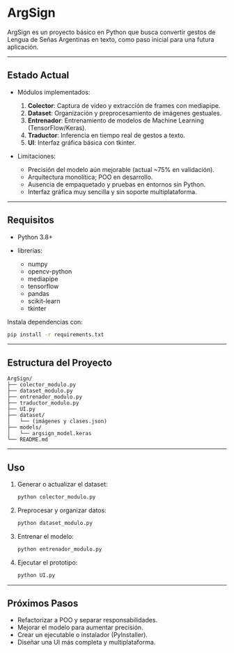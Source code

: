 # ArgSign
ArgSign es un proyecto básico en Python que busca convertir gestos de Lengua de Señas Argentinas en texto, como paso inicial para una futura aplicación.

---

## Estado Actual

* Módulos implementados:

  1. **Colector**: Captura de video y extracción de frames con mediapipe.
  2. **Dataset**: Organización y preprocesamiento de imágenes gestuales.
  3. **Entrenador**: Entrenamiento de modelos de Machine Learning (TensorFlow/Keras).
  4. **Traductor**: Inferencia en tiempo real de gestos a texto.
  5. **UI**: Interfaz gráfica básica con tkinter.

* Limitaciones:

  * Precisión del modelo aún mejorable (actual \~75% en validación).
  * Arquitectura monolítica; POO en desarrollo.
  * Ausencia de empaquetado y pruebas en entornos sin Python.
  * Interfaz gráfica muy sencilla y sin soporte multiplataforma.

---

## Requisitos

* Python 3.8+
* librerías:

  * numpy
  * opencv-python
  * mediapipe
  * tensorflow
  * pandas
  * scikit-learn
  * tkinter

Instala dependencias con:

```bash
pip install -r requirements.txt
```

---

## Estructura del Proyecto

```
ArgSign/
├── colector_modulo.py
├── dataset_modulo.py
├── entrenador_modulo.py
├── traductor_modulo.py
├── UI.py
├── dataset/
│   └── (imágenes y clases.json)
├── models/
│   └── argsign_model.keras
└── README.md
```

---

## Uso

1. Generar o actualizar el dataset:

   ```bash
   python colector_modulo.py
   ```
2. Preprocesar y organizar datos:

   ```bash
   python dataset_modulo.py
   ```
3. Entrenar el modelo:

   ```bash
   python entrenador_modulo.py
   ```
4. Ejecutar el prototipo:

   ```bash
   python UI.py
   ```

---

## Próximos Pasos

* Refactorizar a POO y separar responsabilidades.
* Mejorar el modelo para aumentar precisión.
* Crear un ejecutable o instalador (PyInstaller).
* Diseñar una UI más completa y multiplataforma.
